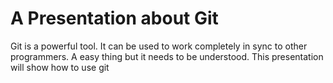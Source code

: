 # A Presentation about Git

Git is a powerful tool. It can be used to work completely in sync to other programmers.
A easy thing but it needs to be understood. This presentation will show how to use git

